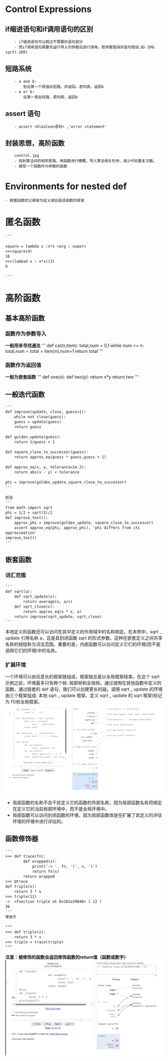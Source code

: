 # Control Expressions
   ## if缩进语句和if调用语句的区别
        - if缩进语句可以跳过不需要的语句部分
        - 而if调用语句需要先运行导入的参数后进行调用，若参数错误则语句错误;如-100，sqrt(-100)
    
   ## 短路系统
        - a and b:
            到达第一个假值后短路，并返回。若均真，返回b
        - a or b:
            在第一真处短路，若均假，返回b
   ## assert 语句
        - assert <bloolean语句> ,'error statement'

   ## 封装思想，高阶函数
        control.jpg
        - 找到算法间的相同思路，用函数进行梗概，导入算法相关形参。减少代码重复次数。
        - 接受一个函数作为参数的函数

# Environments for nested def
    - 嵌套函数的父框架为定义或创造该函数的框架

# 匿名函数

    '''

    square = lambda x :x*x <arg : exper>
    >>>square(4)
    16
    >>>(lambad x : x*x)(3)
    9

    '''

# 高阶函数

## 基本高阶函数
### 函数作为参数导入
**一般用来寻找通法**
    '''
    def cal(n,item):
        total,num = 0,1
        while num <= n:
            total,num = total + item(n),num+1
        return total
    '''
### 函数作为返回值
**一般为嵌套函数**
    '''
    def one(x):
        def two(y):
            return x*y
        return two
    '''

## 一般迭代函数
    '''
    def improve(update, close, guess=1):
        while not close(guess):
        guess = update(guess)
        return guess
    
    def golden_update(guess):
        return 1/guess + 1

    def square_close_to_successor(guess):
        return approx_eq(guess * guess,guess + 1)

    def approx_eq(x, y, tolerance=1e-3):
        return abs(x - y) < tolerance

    phi = improve(golden_update,square_close_to_successor)
    '''

    检验
    '''
    from math import sqrt
    phi = 1/2 + sqrt(5)/2
    def improve_test():
        approx_phi = improve(golden_update, square_close_to_successor)
        assert approx_eq(phi, approx_phi), 'phi differs from its approximation'
    improve_test()
    '''
## 嵌套函数

### 词汇范围

    '''
    def sqrt(a):
        def sqrt_update(x):
            return average(x, a/x)
        def sqrt_close(x):
            return approx_eq(x * x, a)
        return improve(sqrt_update, sqrt_close)
    '''
本地定义的函数还可以访问在其中定义的作用域中的名称绑定。在本例中，sqrt _ update 引用名称 a，这是其封闭函数 sqrt 的形式参数。这种在嵌套定义之间共享名称的规程称为词法范围。重要的是，内部函数可以访问定义它们的环境(而不是调用它们的环境)中的名称。

### 扩展环境
一个环境可以由任意长的框架链组成，框架链总是以全局框架结束。在这个 sqrt 示例之前，环境最多只有两个帧: 局部帧和全局帧。通过调用在其他函数中定义的函数，通过嵌套的 def 语句，我们可以创建更长的链。调用 sqrt _ update 的环境由三个框架组成: 本地 sqrt _ update 框架、定义 sqrt _ update 的 sqrt 框架(标记为 f1)和全局框架。
![演示](png/high_order.png "1")
- 局部函数的名称不会干扰定义它的函数的外部名称，因为局部函数名称将绑定在定义它的当前局部环境中，而不是全局环境中。
- 局部函数可以访问封闭函数的环境，因为局部函数体是在扩展了其定义的评估环境的环境中进行评估的。

## 函数修饰器
    '''
    >>> def trace(fn):
            def wrapped(x):
                print('-> ', fn, '(', x, ')')
                return fn(x)
            return wrapped
    >>> @trace
    def triple(x):
        return 3 * x
    >>> triple(12)
    ->  <function triple at 0x102a39848> ( 12 )
    36
    '''
    等效于

    """    
    >>> def triple(x):
        return 3 * x
    >>> triple = trace(triple)
    """
**注意：被修饰的函数会返回修饰函数的return值（函数或数字）**·
![演示](png/%E4%BF%AE%E9%A5%B0%E5%99%A8.png)